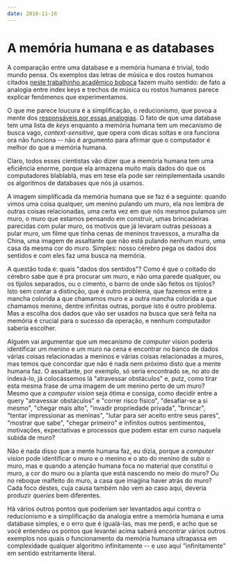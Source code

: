 ```yaml
---
date: 2016-11-16
---
```


A memória humana e as databases
===============================

A comparação entre uma database e a memória humana é trivial, todo mundo pensa. Os exemplos das letras de música e dos rostos humanos citados [neste trabalhinho acadêmico boboca][1] fazem muito sentido: de fato a analogia entre index keys e trechos de música ou rostos humanos parece explicar fenômenos que experimentamos.

O que me parece loucura é a simplificação, o reducionismo, que povoa a mente dos [responsáveis por essas analogias][2]. O fato de que uma database tem uma lista de _keys_ enquanto a memória humana tem um mecanismo de busca vago, _context-sensitive_, que opera com dicas soltas e ora funciona ora não funciona -- não é argumento para afirmar que o computador é melhor do que a memória humana.

Claro, todos esses cientistas vão dizer que a memória humana tem uma eficiência enorme, porque ela armazena muito mais dados do que os computadores blablablá, mas em tese ela pode ser reimplementada usando os algoritmos de databases que nós já usamos.

A imagem simplificada da memória humana que se faz é a seguinte: quando vimos uma coisa qualquer, um menino pulando um muro, ela nos lembra de outras coisas relacionadas, uma certa vez em que nós mesmos pulamos um muro, o muro que estamos pensando em construir, umas brincadeiras parecidas com pular muro, os motivos que já levaram outras pessoas a pular muro, um filme que tinha cenas de meninos travessos, a muralha da China, uma imagem de assaltante que não está pulando nenhum muro, uma casa da mesma cor do muro. Simples: nosso cérebro pega os dados dos sentidos e com eles faz uma busca na memória.

A questão toda é: quais "dados dos sentidos"? Como é que o coitado do cérebro sabe que é pra procurar um muro, e não uma parede qualquer, ou os tijolos separados, ou o cimento, o barro de onde são feitos os tijolos? Isto sem contar a distinção, que é outro problema, que fazemos entre a mancha colorida a que chamamos muro e a outra mancha colorida a que chamamos menino, dentre infinitas outras, porque isto é outro problema. Mas a escolha dos dados que vão ser usados na busca que será feita na memória é crucial para o sucesso da operação, e nenhum computador saberia escolher.

Alguém vai argumentar que um mecanismo de _computer vision_ poderia identificar um menino e um muro na cena e encontrar no banco de dados várias coisas relacionadas a meninos e várias coisas relacionadas a muros, mas temos que concordar que não é nada nem próximo disto que a mente humana faz. O assaltante, por exemplo, só seria encontrado se, no ato de indexá-lo, já colocássemos lá "atravessar obstáculos" e, putz, como tirar esta mesma frase de uma imagem de um menino perto de um muro? Mesmo que a _computer vision_ seja ótima e consiga, como decidir entre a query "atravessar obstáculos" e "correr risco físico", "desafiar-se a si mesmo", "chegar mais alto", "invadir propriedade privada", "brincar", "tentar impressionar as meninas", "lutar para ser aceito entre seus pares", "mostrar que sabe", "chegar primeiro" e infinitos outros sentimentos, motivações, expectativas e processos que podem estar em curso naquela subida de muro?

Não é nada disso que a mente humana faz, eu dizia, porque a _computer vision_ pode identificar o muro e o menino e o ato do menino de subir o muro, mas e quando a atenção humana foca no material que constitui o muro, a cor do muro ou a planta que está nascendo no meio do muro? Ou no reboque malfeito do muro, a casa que imagina haver atrás do muro? Cada foco destes, cuja causa também não vem ao caso aqui, deveria produzir _queries_ bem diferentes.

Há vários outros pontos que poderiam ser levantados aqui contra o reducionismo e a simplificação da analogia entre a memória humana e uma database simples, e o erro que é igualá-las, mas me perdi, e acho que se você entendeu os pontos que levantei acima saberá encontrar vários outros exemplos nos quais o funcionamento da memória humana ultrapassa em complexidade qualquer algoritmo infinitamente -- e uso aqui "infinitamente" em sentido estritamente literal.

[1]: http://www.iosrjournals.org/iosr-jce/papers/Vol15-issue2/G01525053.pdf?id=8449
[2]: https://www.edge.org/response-detail/11799
